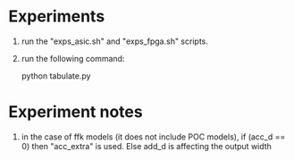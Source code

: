 # Experiments
1) run the "exps_asic.sh" and "exps_fpga.sh" scripts. 
2) run the following command:
	
	python tabulate.py


# Experiment notes 

1) in the case of ffk models (it does not include POC models), if (acc_d == 0) then "acc_extra" is used. Else add_d is affecting the output width
